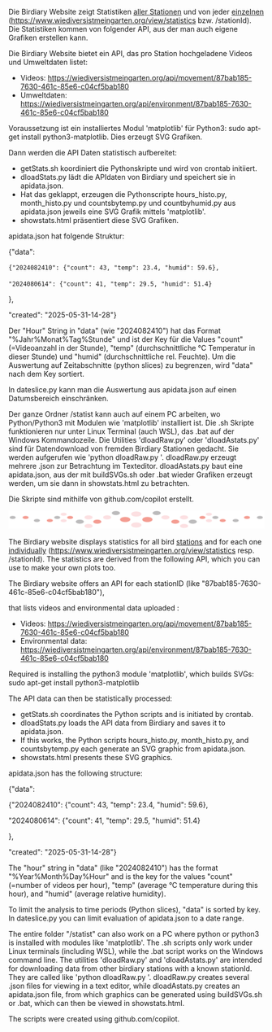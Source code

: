 <!--keywords[API,Statistik_API]-->

Die Birdiary Website zeigt Statistiken [aller Stationen](https://www.wiediversistmeingarten.org/view/statistics) und von jeder [einzelnen](https://www.wiediversistmeingarten.org/view/statistics/87bab185-7630-461c-85e6-c04cf5bab180) (https://www.wiediversistmeingarten.org/view/statistics bzw. /stationId).  Die Statistiken kommen von folgender API, aus der man auch eigene Grafiken erstellen kann.

Die Birdiary Website bietet ein API, das pro Station hochgeladene Videos und Umweltdaten listet:

- Videos: https://wiediversistmeingarten.org/api/movement/87bab185-7630-461c-85e6-c04cf5bab180
- Umweltdaten: https://wiediversistmeingarten.org/api/environment/87bab185-7630-461c-85e6-c04cf5bab180

Voraussetzung ist ein installiertes Modul 'matplotlib' für Python3: sudo apt-get install python3-matplotlib. Dies erzeugt SVG Grafiken.

Dann werden die API Daten statistisch aufbereitet:

- getStats.sh koordiniert die Pythonskripte und wird von crontab initiiert.
- dloadStats.py lädt die APIdaten von Birdiary und speichert sie in apidata.json.
- Hat das geklappt, erzeugen die Pythonscripte hours_histo.py, month_histo.py und countsbytemp.py und countbyhumid.py aus apidata.json jeweils eine SVG Grafik mittels 'matplotlib'.
- showstats.html präsentiert diese SVG Grafiken.

apidata.json hat folgende Struktur:

{"data": 

	{"2024082410": {"count": 43, "temp": 23.4, "humid": 59.6}, 
	
	"2024080614": {"count": 41, "temp": 29.5, "humid": 51.4}

}, 

"created": "2025-05-31-14-28"}

Der "Hour" String in "data" (wie "2024082410") hat das Format "%Jahr%Monat%Tag%Stunde" und ist der Key für die Values "count" (=Videoanzahl in der Stunde), "temp" (durchschnittliche °C Temperatur in dieser Stunde) und "humid" (durchschnittliche rel. Feuchte). Um die Auswertung auf Zeitabschnitte (python slices) zu begrenzen, wird "data" nach dem Key sortiert.

In dateslice.py kann man die Auswertung aus apidata.json auf einen Datumsbereich einschränken.

Der ganze Ordner /statist kann auch auf einem PC arbeiten, wo Python/Python3 mit Modulen wie 'matplotlib' installiert ist. Die .sh Skripte funktionieren nur unter Linux Terminal (auch WSL), das .bat auf der Windows Kommandozeile. Die Utilities 'dloadRaw.py' oder 'dloadAstats.py' sind für Datendownload von fremden Birdiary Stationen gedacht. Sie werden aufgerufen wie 'python dloadRaw.py <stationId>'. dloadRaw.py erzeugt mehrere .json zur Betrachtung im Texteditor. dloadAstats.py baut eine apidata.json, aus der mit buildSVGs.sh oder .bat wieder Grafiken erzeugt werden, um sie dann in showstats.html zu betrachten.

Die Skripte sind mithilfe von github.com/copilot erstellt.

![divider](../../divider.png)

The Birdiary website displays statistics for all bird [stations](https://www.wiediversistmeingarten.org/view/statistics) and for each one [individually](https://www.wiediversistmeingarten.org/view/statistics/87bab185-7630-461c-85e6-c04cf5bab180) (https://www.wiediversistmeingarten.org/view/statistics resp. /stationId). The statistics are derived from the following API, which you can  use to make your own plots too.

The Birdiary website offers an API for each stationID (like "87bab185-7630-461c-85e6-c04cf5bab180"),

that lists videos and environmental data uploaded :

- Videos: https://wiediversistmeingarten.org/api/movement/87bab185-7630-461c-85e6-c04cf5bab180
- Environmental data: https://wiediversistmeingarten.org/api/environment/87bab185-7630-461c-85e6-c04cf5bab180

Required is installing the python3 module 'matplotlib', which builds SVGs: sudo apt-get install python3-matplotlib

The API data can then be statistically processed:

- getStats.sh coordinates the Python scripts and is initiated by crontab.
- dloadStats.py loads the API data from Birdiary and saves it to apidata.json.
- If this works, the Python scripts hours_histo.py, month_histo.py, and countsbytemp.py each generate an SVG graphic from apidata.json.
- showstats.html presents these SVG graphics.

apidata.json has the following structure:

{"data":

 {"2024082410": {"count": 43, "temp": 23.4, "humid": 59.6},

 "2024080614": {"count": 41, "temp": 29.5, "humid": 51.4}

},

"created": "2025-05-31-14-28"}

The "hour" string in "data" (like "2024082410") has the format "%Year%Month%Day%Hour" and is the key for the values "count" (=number of videos per hour), "temp" (average °C temperature during this hour), and "humid" (average relative humidity). 

To limit the analysis to time periods (Python slices), "data" is sorted by key. In dateslice.py you can limit evaluation of apidata.json to a date range.

The entire folder "/statist"  can also work on a PC where python or python3 is installed with modules like 'matplotlib'. The .sh scripts only work under Linux terminals (including WSL), while the .bat script works on the Windows command line. The utilities 'dloadRaw.py' and 'dloadAstats.py' are intended for downloading data from other birdiary stations with a known stationId. They are called like 'python dloadRaw.py <stationId>'. dloadRaw.py creates several .json files for viewing in a text editor, while dloadAstats.py creates an apidata.json file, from which graphics can be generated using buildSVGs.sh or .bat, which can then be viewed in showstats.html.

The scripts were created using github.com/copilot.